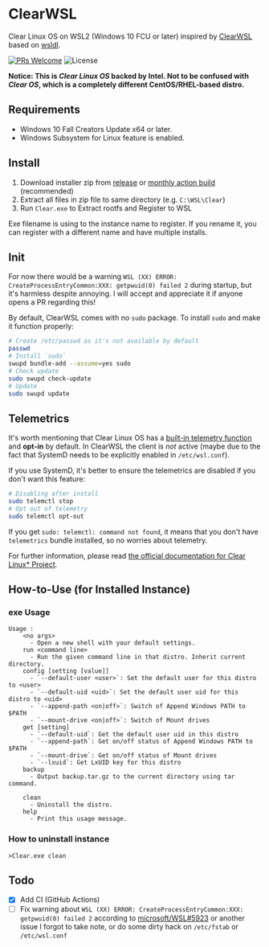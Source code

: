 # ClearWSL
Clear Linux OS on WSL2 (Windows 10 FCU or later)
inspired by [ClearWSL](https://github.com/wight554/ClearWSL/)
based on [wsldl](https://github.com/yuk7/wsldl).

[![PRs Welcome](https://img.shields.io/badge/PRs-welcome-brightgreen.svg?style=flat-square)](http://makeapullrequest.com)
![License](https://img.shields.io/github/license/Vinfall/ClearWSL.svg?style=flat-square)

**Notice: This is *Clear Linux OS* backed by Intel. Not to be confused with *Clear OS*, which is a completely different CentOS/RHEL-based distro.**

## Requirements
* Windows 10 Fall Creators Update x64 or later.
* Windows Subsystem for Linux feature is enabled.

## Install

1. Download installer zip from [release](https://github.com/Vinfall/ClearWSL/releases/latest) or [monthly action build](https://github.com/Vinfall/ClearWSL/releases/tag/action-build) (recommended)
2. Extract all files in zip file to same directory (e.g. `C:\WSL\Clear`)
3. Run `Clear.exe` to Extract rootfs and Register to WSL

Exe filename is using to the instance name to register.
If you rename it, you can register with a different name and have multiple installs.

## Init

For now there would be a warning `WSL (XX) ERROR: CreateProcessEntryCommon:XXX: getpwuid(0) failed 2` during startup, but it's harmless despite annoying.
I will accept and appreciate it if anyone opens a PR regarding this!

By default, ClearWSL comes with no `sudo` package.
To install `sudo` and make it function properly:
```sh
# Create /etc/passwd as it's not available by default
passwd
# Install `sudo`
swupd bundle-add --assume=yes sudo
# Check update
sudo swupd check-update
# Update
sudo swupd update
```

## Telemetrics

It's worth mentioning that Clear Linux OS has a [built-in telemetry function](https://clearlinux.github.io/clear-linux-documentation/guides/clear/telemetrics.html) and **opt-in** by default. In ClearWSL the client is *not* active (maybe due to the fact that SystemD needs to be explicitly enabled in `/etc/wsl.conf`).

If you use SystemD, it's better to ensure the telemetrics are disabled if you don't want this feature:
```sh
# Disabling after install
sudo telemctl stop
# Opt out of telemetry
sudo telemctl opt-out
```

If you get `sudo: telemctl: command not found`, it means that you don't have `telemetrics` bundle installed, so no worries about telemetry.

For further information, please read [the official documentation for Clear Linux* Project](https://clearlinux.github.io/clear-linux-documentation/guides/clear/telemetrics.html#id9).

## How-to-Use (for Installed Instance)

### exe Usage
```dos
Usage :
    <no args>
      - Open a new shell with your default settings.
    run <command line>
      - Run the given command line in that distro. Inherit current directory.
    config [setting [value]]
      - `--default-user <user>`: Set the default user for this distro to <user>
      - `--default-uid <uid>`: Set the default user uid for this distro to <uid>
      - `--append-path <on|off>`: Switch of Append Windows PATH to $PATH
      - `--mount-drive <on|off>`: Switch of Mount drives
    get [setting]
      - `--default-uid`: Get the default user uid in this distro
      - `--append-path`: Get on/off status of Append Windows PATH to $PATH
      - `--mount-drive`: Get on/off status of Mount drives
      - `--lxuid`: Get LxUID key for this distro
    backup
      - Output backup.tar.gz to the current directory using tar command.
      
    clean
      - Uninstall the distro.
    help
      - Print this usage message.
```

### How to uninstall instance
```dos
>Clear.exe clean
```

## Todo

- [x] Add CI (GitHub Actions)
- [ ] Fix warning about `WSL (XX) ERROR: CreateProcessEntryCommon:XXX: getpwuid(0) failed 2` according to [microsoft/WSL#5923]([url](https://github.com/microsoft/WSL/issues/5923#issuecomment-1684949247)https://github.com/microsoft/WSL/issues/5923#issuecomment-1684949247) or another issue I forgot to take note, or do some dirty hack on `/etc/fstab` or `/etc/wsl.conf`
